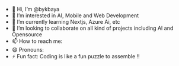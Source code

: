 - 👋 Hi, I’m @bykbaya
- 👀 I’m interested in AI, Mobile and Web Development
- 🌱 I’m currently learning Nextjs, Azure Ai, etc
- 💞️ I’m looking to collaborate on all kind of projects including AI and Opensource
- 📫 How to reach me: 
- 😄 Pronouns: 
- ⚡ Fun fact: Coding is like a fun puzzle to assemble !!

<!---
bykbaya/bykbaya is a ✨ special ✨ repository because its `README.md` (this file) appears on your GitHub profile.
You can click the Preview link to take a look at your changes.
--->
